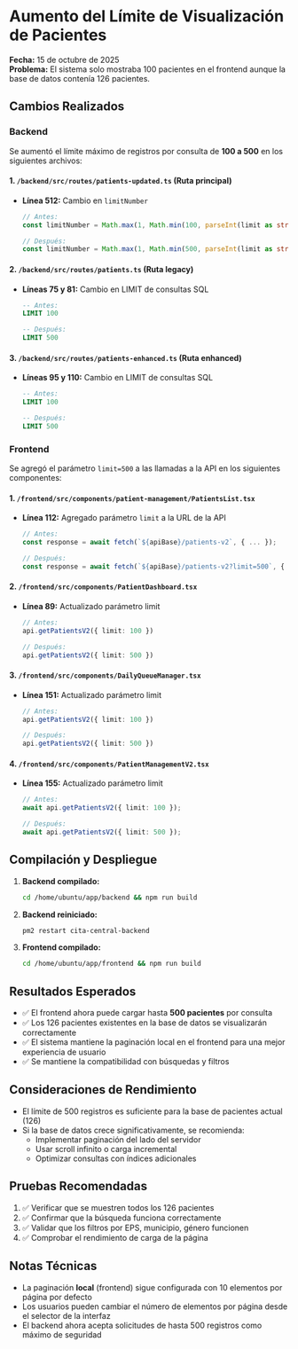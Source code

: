 # Aumento del Límite de Visualización de Pacientes

**Fecha:** 15 de octubre de 2025  
**Problema:** El sistema solo mostraba 100 pacientes en el frontend aunque la base de datos contenía 126 pacientes.

## Cambios Realizados

### Backend

Se aumentó el límite máximo de registros por consulta de **100 a 500** en los siguientes archivos:

#### 1. `/backend/src/routes/patients-updated.ts` (Ruta principal)
- **Línea 512:** Cambio en `limitNumber`
  ```typescript
  // Antes:
  const limitNumber = Math.max(1, Math.min(100, parseInt(limit as string) || 20));
  
  // Después:
  const limitNumber = Math.max(1, Math.min(500, parseInt(limit as string) || 20));
  ```

#### 2. `/backend/src/routes/patients.ts` (Ruta legacy)
- **Líneas 75 y 81:** Cambio en LIMIT de consultas SQL
  ```sql
  -- Antes:
  LIMIT 100
  
  -- Después:
  LIMIT 500
  ```

#### 3. `/backend/src/routes/patients-enhanced.ts` (Ruta enhanced)
- **Líneas 95 y 110:** Cambio en LIMIT de consultas SQL
  ```sql
  -- Antes:
  LIMIT 100
  
  -- Después:
  LIMIT 500
  ```

### Frontend

Se agregó el parámetro `limit=500` a las llamadas a la API en los siguientes componentes:

#### 1. `/frontend/src/components/patient-management/PatientsList.tsx`
- **Línea 112:** Agregado parámetro `limit` a la URL de la API
  ```typescript
  // Antes:
  const response = await fetch(`${apiBase}/patients-v2`, { ... });
  
  // Después:
  const response = await fetch(`${apiBase}/patients-v2?limit=500`, { ... });
  ```

#### 2. `/frontend/src/components/PatientDashboard.tsx`
- **Línea 89:** Actualizado parámetro limit
  ```typescript
  // Antes:
  api.getPatientsV2({ limit: 100 })
  
  // Después:
  api.getPatientsV2({ limit: 500 })
  ```

#### 3. `/frontend/src/components/DailyQueueManager.tsx`
- **Línea 151:** Actualizado parámetro limit
  ```typescript
  // Antes:
  api.getPatientsV2({ limit: 100 })
  
  // Después:
  api.getPatientsV2({ limit: 500 })
  ```

#### 4. `/frontend/src/components/PatientManagementV2.tsx`
- **Línea 155:** Actualizado parámetro limit
  ```typescript
  // Antes:
  await api.getPatientsV2({ limit: 100 });
  
  // Después:
  await api.getPatientsV2({ limit: 500 });
  ```

## Compilación y Despliegue

1. **Backend compilado:**
   ```bash
   cd /home/ubuntu/app/backend && npm run build
   ```

2. **Backend reiniciado:**
   ```bash
   pm2 restart cita-central-backend
   ```

3. **Frontend compilado:**
   ```bash
   cd /home/ubuntu/app/frontend && npm run build
   ```

## Resultados Esperados

- ✅ El frontend ahora puede cargar hasta **500 pacientes** por consulta
- ✅ Los 126 pacientes existentes en la base de datos se visualizarán correctamente
- ✅ El sistema mantiene la paginación local en el frontend para una mejor experiencia de usuario
- ✅ Se mantiene la compatibilidad con búsquedas y filtros

## Consideraciones de Rendimiento

- El límite de 500 registros es suficiente para la base de pacientes actual (126)
- Si la base de datos crece significativamente, se recomienda:
  - Implementar paginación del lado del servidor
  - Usar scroll infinito o carga incremental
  - Optimizar consultas con índices adicionales

## Pruebas Recomendadas

1. ✅ Verificar que se muestren todos los 126 pacientes
2. ✅ Confirmar que la búsqueda funciona correctamente
3. ✅ Validar que los filtros por EPS, municipio, género funcionen
4. ✅ Comprobar el rendimiento de carga de la página

## Notas Técnicas

- La paginación **local** (frontend) sigue configurada con 10 elementos por página por defecto
- Los usuarios pueden cambiar el número de elementos por página desde el selector de la interfaz
- El backend ahora acepta solicitudes de hasta 500 registros como máximo de seguridad
